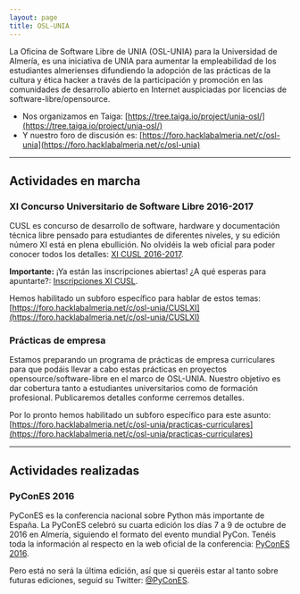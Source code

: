 ```yaml
---
layout: page
title: OSL-UNIA
---
```


La Oficina de Software Libre de UNIA (OSL-UNIA) para la Universidad de Almería, es una iniciativa de UNIA para aumentar la empleabilidad de los estudiantes almerienses difundiendo la adopción de las prácticas de la cultura y ética hacker a través de la participación y promoción en las comunidades de desarrollo abierto en Internet auspiciadas por licencias de software-libre/opensource.

- Nos organizamos en Taiga: [https://tree.taiga.io/project/unia-osl/](https://tree.taiga.io/project/unia-osl/)
- Y nuestro foro de discusión es: [https://foro.hacklabalmeria.net/c/osl-unia](https://foro.hacklabalmeria.net/c/osl-unia)

---

## Actividades en marcha

### XI Concurso Universitario de Software Libre 2016-2017

CUSL es concurso de desarrollo de software, hardware y documentación técnica libre pensado para estudiantes de diferentes niveles, y su edición número XI está en plena ebullición. No olvidéis la web oficial para poder conocer todos los detalles: [XI CUSL 2016-2017](https://www.concursosoftwarelibre.org/1617/).

<strong>Importante:</strong> ¡Ya están las inscripciones abiertas! ¿A qué esperas para apuntarte?: [Inscripciones XI CUSL](https://www.concursosoftwarelibre.org/1617/inscripcion).

Hemos habilitado un subforo específico para hablar de estos temas: [https://foro.hacklabalmeria.net/c/osl-unia/CUSLXI](https://foro.hacklabalmeria.net/c/osl-unia/CUSLXI)

### Prácticas de empresa

Estamos preparando un programa de prácticas de empresa curriculares para que podáis llevar a cabo estas prácticas en proyectos opensource/software-libre en el marco de OSL-UNIA. Nuestro objetivo es dar cobertura tanto a estudiantes universitarios como de formación profesional. Publicaremos detalles conforme cerremos detalles.

Por lo pronto hemos habilitado un subforo específico para este asunto: [https://foro.hacklabalmeria.net/c/osl-unia/practicas-curriculares](https://foro.hacklabalmeria.net/c/osl-unia/practicas-curriculares)


---

## Actividades realizadas

### PyConES 2016

PyConES es la conferencia nacional sobre Python más importante de España. La PyConES celebró su cuarta edición los días 7 a 9 de octubre de 2016 en Almería, siguiendo el formato del evento mundial PyCon. Tenéis toda la información al respecto en la web oficial de la conferencia: [PyConES 2016](http://2016.es.pycon.org/es/).

Pero está no será la última edición, así que si queréis estar al tanto sobre futuras ediciones, seguid su Twitter: [@PyConES](https://twitter.com/pycones).

